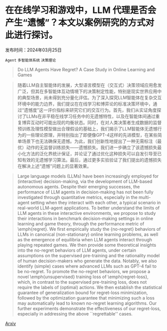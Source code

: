 # 在在线学习和游戏中，LLM 代理是否会产生“遗憾”？本文以案例研究的方式对此进行探讨。

发布时间：2024年03月25日

`Agent` `多智能体系统` `决策理论`

> Do LLM Agents Have Regret? A Case Study in Online Learning and Games

> 随着LLM自主智能体的发展，大型语言模型在（交互式）决策领域应用愈发广泛，但其在多智能体互动情境下的决策制定性能，特别是现实世界应用中的典型场景，尚未得到充分量化评估。为了深入探究LLM智能体在复杂交互环境中的能力边界，我们提议在在线学习和博弈论的标准决策环境中，通过“遗憾度”这一评价指标来研究它们的交互行为。首先，我们从实证角度探讨了LLMs在非平稳在线学习任务中的无遗憾特性，以及在智能体间通过重复博弈互动时可能出现的均衡状态。同时，在对人类决策者生成数据的监督预训练及理性模型做出合理假设的基础上，我们揭示了LLM智能体无遗憾行为的一些理论原理，并特别指出了即便像GPT-4这样的先进模型，在某些简单场景下也无法确保无遗憾。为此，我们创新性地提出了一种无需标注（最优）动作的无监督训练损失——遗憾损失。我们进一步确立了该遗憾损失最小化方法的泛化界统计保证，并论证了通过优化这种损失可以自发引导至已知有效的无遗憾学习算法。最后，通过更多实验验证了我们提出的遗憾损失在解决上述“遗憾”问题上的显著效果。

> Large language models (LLMs) have been increasingly employed for (interactive) decision-making, via the development of LLM-based autonomous agents. Despite their emerging successes, the performance of LLM agents in decision-making has not been fully investigated through quantitative metrics, especially in the multi-agent setting when they interact with each other, a typical scenario in real-world LLM-agent applications. To better understand the limits of LLM agents in these interactive environments, we propose to study their interactions in benchmark decision-making settings in online learning and game theory, through the performance metric of \emph{regret}. We first empirically study the {no-regret} behaviors of LLMs in canonical (non-stationary) online learning problems, as well as the emergence of equilibria when LLM agents interact through playing repeated games. We then provide some theoretical insights into the no-regret behaviors of LLM agents, under certain assumptions on the supervised pre-training and the rationality model of human decision-makers who generate the data. Notably, we also identify (simple) cases where advanced LLMs such as GPT-4 fail to be no-regret. To promote the no-regret behaviors, we propose a novel \emph{unsupervised} training loss of \emph{regret-loss}, which, in contrast to the supervised pre-training loss, does not require the labels of (optimal) actions. We then establish the statistical guarantee of generalization bound for regret-loss minimization, followed by the optimization guarantee that minimizing such a loss may automatically lead to known no-regret learning algorithms. Our further experiments demonstrate the effectiveness of our regret-loss, especially in addressing the above ``regrettable'' cases.

[Arxiv](https://arxiv.org/abs/2403.16843)